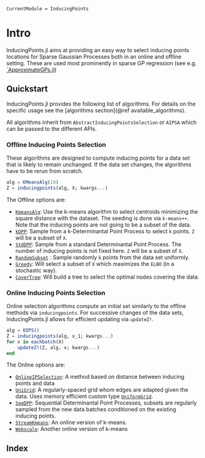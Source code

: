 ```@meta
CurrentModule = InducingPoints
```

# Intro

InducingPoints.jl aims at providing an easy way to select inducing points locations for Sparse Gaussian Processes both in an online and offline setting. 
These are used most prominently in sparse GP regression (see e.g. [`ApproximateGPs.jl](https://github.com/JuliaGaussianProcesses/ApproximateGPs.jl))


## Quickstart

InducingPoints.jl provides the following list of algorithms. For details on the specific usage see the [algorithms section](@ref available_algorithms).

All algorithms inherit from `AbstractInducingPointsSelection` or `AIPSA` which can be passed to the different APIs.

### Offline Inducing Points Selection

These algorithms are designed to compute inducing points for a data set that is likely to remain unchanged. 
If the data set changes, the algorithms have to be rerun from scratch.

```julia
alg = KMeansAlg(10)
Z = inducingpoints(alg, X; kwargs...)
```

The Offline options are:

- [`KmeansAlg`](@ref): Use the k-means algorithm to select centroids minimizing the square distance with the dataset. The seeding is done via `k-means++`. Note that the inducing points are not going to be a subset of the data.
- [`kDPP`](@ref): Sample from a k-Determinantal Point Process to select `k` points. `Z` will be a subset of `X`.
- [`StdDPP`](@ref): Sample from a standard Determinantal Point Process. The number of inducing points is not fixed here. `Z` will be a subset of `X`.
- [`RandomSubset`](@ref) : Sample randomly `k` points from the data set uniformly.
- [`Greedy`](@ref): Will select a subset of `X` which maximizes the `ELBO` (in a stochastic way).
- [`CoverTree`](@ref): Will build a tree to select the optimal nodes covering the data.

### Online Inducing Points Selection

Online selection algorithms compute an initial set similarly to the offline methods via `inducingpoints`. For successive changes of the data sets, InducingPoints.jl allows for efficient updating via `updateZ!`.

```julia
alg = OIPS()
Z = inducingpoints(alg, x_1; kwargs...)
for x in eachbatch(X)
    updateZ!(Z, alg, x; kwargs...)
end
```

The Online options are:

- [`OnlineIPSelection`](@ref): A method based on distance between inducing points and data
- [`UniGrid`](@ref): A regularly-spaced grid whom edges are adapted given the data. Uses memory efficient custom type [`UniformGrid`](@ref).
- [`SeqDPP`](@ref): Sequential Determinantal Point Processes, subsets are regularly sampled from the new data batches conditioned on the existing inducing points.
- [`StreamKmeans`](@ref): An online version of k-means.
- [`Webscale`](@ref): Another online version of k-means

## Index

```@index
```
